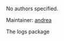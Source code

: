 <div id='duckietown_logs-autogenerated' markdown='1'>


<!-- do not edit this file, autogenerated -->

No authors specified.

Maintainer: [andrea](mailto:andrea@todo.todo)

The logs package



</div>

